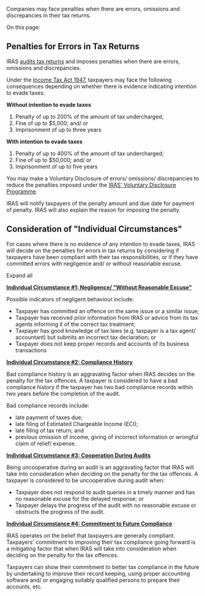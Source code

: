 Companies may face penalties when there are errors, omissions and discrepancies in their tax returns.

On this page:

## Penalties for Errors in Tax Returns

IRAS [audits tax returns](https://www.iras.gov.sg/taxes/corporate-income-tax/corporate-income-tax-compliance/getting-companies-to-comply) and imposes penalties when there are errors, omissions and discrepancies.

Under the [Income Tax Act 1947](https://sso.agc.gov.sg/Act/ITA1947 "Section 95"), taxpayers may face the following consequences depending on whether there is evidence indicating intention to evade taxes:

**Without intention to evade taxes**

1. Penalty of up to 200% of the amount of tax undercharged;
2. Fine of up to $5,000; and/ or
3. Imprisonment of up to three years

**With intention to evade taxes**

1. Penalty of up to 400% of the amount of tax undercharged;
2. Fine of up to $50,000; and/ or
3. Imprisonment of up to five years

You may make a Voluntary Disclosure of errors/ omissions/ discrepancies to reduce the penalties imposed under the [IRAS' Voluntary Disclosure Programme](https://www.iras.gov.sg/taxes/corporate-income-tax/corporate-income-tax-compliance/voluntary-disclosure-of-errors-for-reduced-penalties).

IRAS will notify taxpayers of the penalty amount and due date for payment of penalty. IRAS will also explain the reason for imposing the penalty.

## Consideration of "Individual Circumstances"

For cases where there is no evidence of any intention to evade taxes, IRAS will decide on the penalties for errors in tax returns by considering if taxpayers have been compliant with their tax responsibilities, or if they have committed errors with negligence and/ or without reasonable excuse.

Expand all

[**Individual Circumstance \#1: Negligence/ "Without Reasonable Excuse"**](https://www.iras.gov.sg/taxes/corporate-income-tax/form-c-s-form-c-s-(lite)-form-c-filing/penalties-for-errors-in-tax-returns#individual-circumstance--1--negligence---without-reasonable-excuse-)

Possible indicators of negligent behaviour include:

- Taxpayer has committed an offence on the same issue or a similar issue;
- Taxpayer has received prior information from IRAS or advice from its tax agents informing it of the correct tax treatment;
- Taxpayer has good knowledge of tax laws (e.g. taxpayer is a tax agent/ accountant) but submits an incorrect tax declaration; or
- Taxpayer does not keep proper records and accounts of its business transactions

[**Individual Circumstance \#2: Compliance History**](https://www.iras.gov.sg/taxes/corporate-income-tax/form-c-s-form-c-s-(lite)-form-c-filing/penalties-for-errors-in-tax-returns#individual-circumstance--2--compliance-history)

Bad compliance history is an aggravating factor when IRAS decides on the penalty for the tax offences. A taxpayer is considered to have a bad compliance history if the taxpayer has two bad compliance records within two years before the completion of the
audit.

Bad compliance records include:

- late payment of taxes due;
- late filing of Estimated Chargeable Income (ECI);
- late filing of tax return; and
- previous omission of income, giving of incorrect information or wrongful claim of relief/ expense.

[**Individual Circumstance \#3: Cooperation During Audits**](https://www.iras.gov.sg/taxes/corporate-income-tax/form-c-s-form-c-s-(lite)-form-c-filing/penalties-for-errors-in-tax-returns#individual-circumstance--3--cooperation-during-audits)

Being uncooperative during an audit is an aggravating factor that IRAS will take into consideration when deciding on the penalty for the tax offences. A taxpayer is considered to be uncooperative during audit when:

- Taxpayer does not respond to audit queries in a timely manner and has no reasonable excuse for the delayed response; or
- Taxpayer delays the progress of the audit with no reasonable excuse or obstructs the progress of the audit.

[**Individual Circumstance \#4: Commitment to Future Compliance**](https://www.iras.gov.sg/taxes/corporate-income-tax/form-c-s-form-c-s-(lite)-form-c-filing/penalties-for-errors-in-tax-returns#individual-circumstance--4--commitment-to-future-compliance)

IRAS operates on the belief that taxpayers are generally compliant. Taxpayers' commitment to improving their tax compliance going forward is a mitigating factor that when IRAS will take into consideration when deciding on the penalty for the tax offences.

Taxpayers can show their commitment to better tax compliance in the future by undertaking to improve their record keeping, using proper accounting software and/ or engaging suitably qualified persons to prepare their accounts, etc.